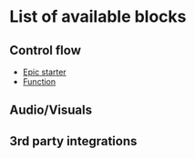 
# List of available blocks

## Control flow

* [Epic starter](./blocks/epic.md)
* [Function](./blocks/function.md)

## Audio/Visuals

## 3rd party integrations

